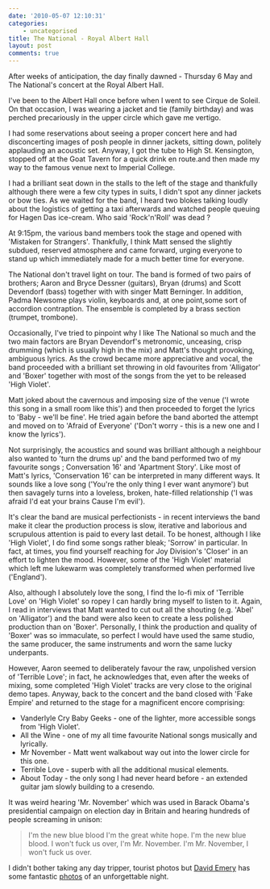 ```yaml
---
date: '2010-05-07 12:10:31'
categories:
    - uncategorised
title: The National - Royal Albert Hall
layout: post
comments: true
---
```

After weeks of anticipation, the day finally dawned - Thursday 6 May and
The National's concert at the Royal Albert Hall.

I've been to the Albert Hall once before when I went to see Cirque de
Soleil. On that occasion, I was wearing a jacket and tie (family
birthday) and was perched precariously in the upper circle which gave
me vertigo.

I had some reservations about seeing a proper concert here and had
disconcerting images of posh people in dinner jackets, sitting down,
politely applauding an acoustic set. Anyway, I got the tube to High
St.  Kensington, stopped off at the Goat Tavern for a quick drink en
route.and then made my way to the famous venue next to Imperial
College.

I had a brilliant seat down in the stalls to the left of the stage and
thankfully although there were a few city types in suits, I didn't
spot any dinner jackets or bow ties. As we waited for the band, I
heard two blokes talking loudly about the logistics of getting a taxi
afterwards and watched people queuing for Hagen Das ice-cream. Who
said 'Rock'n'Roll' was dead ?

At 9:15pm, the various band members took the stage and opened with
'Mistaken for Strangers'. Thankfully, I think Matt sensed the slightly
subdued, reserved atmosphere and came forward, urging everyone to
stand up which immediately made for a much better time for everyone.

The National don't travel light on tour. The band is formed of two
pairs of brothers; Aaron and Bryce Dessner (guitars), Bryan (drums)
and Scott Devendorf (bass) together with with singer Matt
Berninger. In addition, Padma Newsome plays violin, keyboards and, at
one point,some sort of accordion contraption. The ensemble is
completed by a brass section (trumpet, trombone).

Occasionally, I've tried to pinpoint why I like The National so much
and the two main factors are Bryan Devendorf's metronomic, unceasing,
crisp drumming (which is usually high in the mix) and Matt's thought
provoking, ambiguous lyrics.  As the crowd became more appreciative
and vocal, the band proceeded with a brilliant set throwing in old
favourites from 'Alligator' and 'Boxer' together with most of the
songs from the yet to be released 'High Violet'.

Matt joked about the cavernous and imposing size of the venue ('I
wrote this song in a small room like this') and then proceeded to
forget the lyrics to 'Baby - we'll be fine'. He tried again before the
band aborted the attempt and moved on to 'Afraid of Everyone' ('Don't
worry - this is a new one and I know the lyrics').

Not surprisingly, the acoustics and sound was brilliant although a
neighbour also wanted to 'turn the drums up' and the band performed
two of my favourite songs ; Conversation 16' and 'Apartment
Story'. Like most of Matt's lyrics, 'Conservation 16' can be
interpreted in many different ways. It sounds like a love song
('You're the only thing I ever want anymore') but then savagely turns
into a loveless, broken, hate-filled relationship ('I was afraid I'd
eat your brains Cause I'm evil').

It's clear the band are musical perfectionists - in recent interviews
the band make it clear the production process is slow, iterative and
laborious and scrupulous attention is paid to every last detail. To be
honest, although I like 'High Violet', I do find some songs rather
bleak; 'Sorrow' in particular. In fact, at times, you find yourself
reaching for Joy Division's 'Closer' in an effort to lighten the
mood. However, some of the 'High Violet' material which left me
lukewarm was completely transformed when performed live ('England').

Also, although I absolutely love the song, I find the lo-fi mix of
'Terrible Love' on 'High Violet' so ropey I can hardly bring myself to
listen to it. Again, I read in interviews that Matt wanted to cut out
all the shouting (e.g. 'Abel' on 'Alligator') and the band were also
keen to create a less polished production than on 'Boxer'. Personally,
I think the production and quality of 'Boxer' was so immaculate, so
perfect I would have used the same studio, the same producer, the same
instruments and worn the same lucky underpants.

However, Aaron seemed to deliberately favour the raw, unpolished
version of 'Terrible Love'; in fact, he acknowledges that, even after
the weeks of mixing, some completed 'High Violet' tracks are very
close to the original demo tapes. Anyway, back to the concert and the
band closed with 'Fake Empire' and returned to the stage for a
magnificent encore comprising:

-   Vanderlyle Cry Baby Geeks - one of the lighter, more accessible
    songs from 'High Violet'.
-   All the Wine - one of my all time favourite National songs musically
    and lyrically.
-   Mr November - Matt went walkabout way out into the lower circle for
    this one.
-   Terrible Love - superb with all the additional musical elements.
-   About Today - the only song I had never heard before - an extended
    guitar jam slowly building to a cresendo.

It was weird hearing 'Mr. November' which was used in Barack Obama's
presidential campaign on election day in Britain and hearing hundreds of
people screaming in unison:

> I'm the new blue blood I'm the great white hope. I'm the new blue
> blood. I won't fuck us over, I'm Mr. November. I'm Mr. November, I
> won't fuck us over.

I didn't bother taking any day tripper, tourist photos but [David
Emery](http://de-online.co.uk/) has some fantastic
[photos](http://www.flickr.com/photos/davidemery/sets/72157623885785947/show/)
of an unforgettable night.
